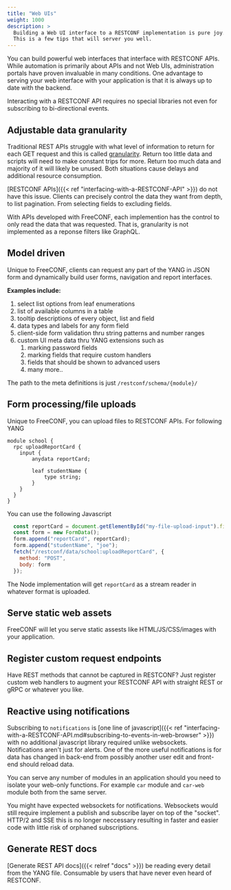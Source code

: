 ```yaml
---
title: "Web UIs"
weight: 1000
description: >
  Building a Web UI interface to a RESTCONF implementation is pure joy.
  This is a few tips that will server you well.
---
```


You can build powerful web interfaces that interface with RESTCONF APIs. While automation is primarily about APIs and not Web UIs, administration portals have proven invaluable in many conditions.  One advantage to serving your web interface with your application is that it is always up to date with the backend.

Interacting with a RESTCONF API requires no special libraries not even for subscribing to bi-directional events.

## Adjustable data granularity

Traditional REST APIs struggle with what level of information to return for each GET request and this is called [granularity](https://dzone.com/articles/restful-api-design-principle-deciding-levels-of-gr).  Return too little data and scripts will need to make constant trips for more.  Return too much data and majority of it will likely be unused.  Both situations cause delays and additional resource consumption. 

[RESTCONF APIs]({{< ref "interfacing-with-a-RESTCONF-API" >}}) do not have this issue.  Clients can precisely control the data they want from depth, to list pagination. From selecting fields to excluding fields.

With APIs developed with FreeCONF, each implemention has the control to only read the data that was requested. That is, granularity is not implemented as  a reponse filters like GraphQL.

## Model driven

Unique to FreeCONF, clients can request any part of the YANG in JSON form and dynamically build user forms, navigation and report interfaces.

**Examples include:**

1. select list options from leaf enumerations
2. list of available columns in a table
3. tooltip descriptions of every object, list and field
4. data types and labels for any form field
5. client-side form validation thru string patterns and number ranges 
6. custom UI meta data thru YANG extensions such as
   1. marking password fields
   2. marking fields that require custom handlers
   3. fields that should be shown to advanced users
   4. many more..

The path to the meta definitions is just `/restconf/schema/{module}/`

## Form processing/file uploads

Unique to FreeCONF, you can upload files to RESTCONF APIs.  For following YANG

```
module school {
  rpc uploadReportCard {
    input {
        anydata reportCard;

        leaf studentName {
            type string;
        }
    }
  }
}
```

You can use the following Javascript

```javascript
  const reportCard = document.getElementById("my-file-upload-input").files[0];
  const form = new FormData();
  form.append("reportCard", reportCard);
  form.append("studentName", "joe");
  fetch("/restconf/data/school:uploadReportCard", {
    method: "POST",
    body: form
  });
```

The Node implementation will get `reportCard` as a stream reader in whatever format is uploaded.

## Serve static web assets

FreeCONF will let you serve static assests like HTML/JS/CSS/images with your application.

## Register custom request endpoints

Have REST methods that cannot be captured in RESTCONF? Just register custom web handlers to augment your RESTCONF API with straight REST or gRPC or whatever you like.

## Reactive using notifications

Subscribing to `notifications` is [one line of javascript]({{< ref "interfacing-with-a-RESTCONF-API.md#subscribing-to-events-in-web-browser" >}}) with no additional javascript library required unlike websockets.  Notifications aren't just for alerts. One of the more useful notifications is for data has changed in back-end from possibly another user edit and front-end should reload data.

You can serve any number of modules in an application should you need to isolate your web-only functions.  For example `car` module and `car-web` module both from the same server.

You might have expected websockets for notifications.  Websockets would still require implement a publish and subscribe layer on top of the "socket".  HTTP/2 and SSE this is no longer neccessary resulting in faster and easier code with little risk of orphaned subscriptions.

## Generate REST docs

[Generate REST API docs]({{< relref "docs" >}}) be reading every detail from the YANG file. Consumable by users that have never even heard of RESTCONF.
